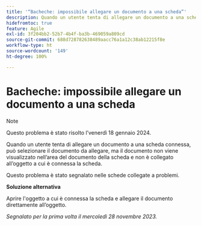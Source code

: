 ```yaml
---
title: '“Bacheche: impossibile allegare un documento a una scheda”'
description: Quando un utente tenta di allegare un documento a una scheda connessa, può selezionare il documento da allegare, ma il documento non viene visualizzato nell’area del documento della scheda e non è collegato all’oggetto a cui è connessa la scheda.
hidefromtoc: true
feature: Agile
exl-id: 3f204bb2-52b7-4b4f-ba3b-469059a809cd
source-git-commit: 688d728782638489aacc76a1a12c38ab12215f8e
workflow-type: ht
source-wordcount: '149'
ht-degree: 100%

---
```


# Bacheche: impossibile allegare un documento a una scheda

>[!NOTE]
>
>Questo problema è stato risolto l’venerdì 18 gennaio 2024.

<!--WF and WFP TOCs-->

Quando un utente tenta di allegare un documento a una scheda connessa, può selezionare il documento da allegare, ma il documento non viene visualizzato nell’area del documento della scheda e non è collegato all’oggetto a cui è connessa la scheda.

Questo problema è stato segnalato nelle schede collegate a problemi.

**Soluzione alternativa**

Aprire l&#39;oggetto a cui è connessa la scheda e allegare il documento direttamente all’oggetto.

_Segnalato per la prima volta il mercoledì 28 novembre 2023._

